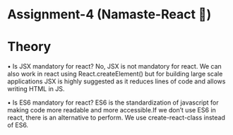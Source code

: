 # Assignment-4 (Namaste-React 🚀)


# Theory

• Is JSX mandatory for react?
  No, JSX is not mandatory for react. We can also work in react using React.createElement() but for building large scale applications JSX is highly suggested as it reduces lines of code and allows writing HTML in JS.

• Is ES6 mandatory for react?
  ES6 is the standardization of javascript for making code more readable and more accessible.If we don’t use ES6 in react, there is an alternative to perform. We use create-react-class instead of ES6.

  
  
  
